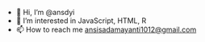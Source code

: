 - 👋 Hi, I’m @ansdyi
- 👀 I’m interested in JavaScript, HTML, R
- 📫 How to reach me ansisadamayanti1012@gmail.com
